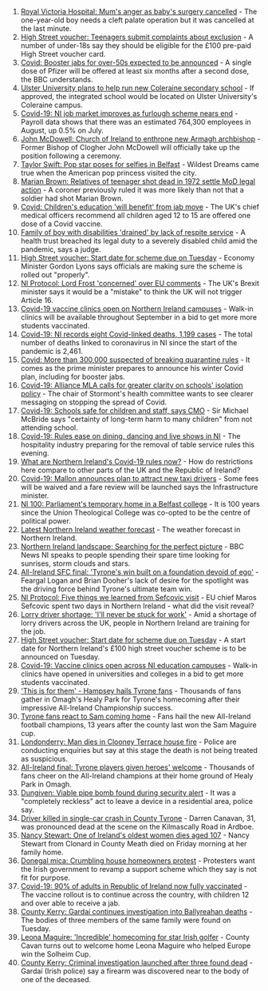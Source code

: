 1. [Royal Victoria Hospital: Mum's anger as baby's surgery cancelled](https://www.bbc.co.uk/news/uk-northern-ireland-58549051?at_medium=RSS&at_campaign=KARANGA) - The one-year-old boy needs a cleft palate operation but it was cancelled at the last minute.
2. [High Street voucher: Teenagers submit complaints about exclusion](https://www.bbc.co.uk/news/uk-northern-ireland-58552157?at_medium=RSS&at_campaign=KARANGA) - A number of under-18s say they should be eligible for the £100 pre-paid High Street voucher card.
3. [Covid: Booster jabs for over-50s expected to be announced](https://www.bbc.co.uk/news/uk-politics-58552389?at_medium=RSS&at_campaign=KARANGA) - A single dose of Pfizer will be offered at least six months after a second dose, the BBC understands.
4. [Ulster University plans to help run new Coleraine secondary school](https://www.bbc.co.uk/news/uk-northern-ireland-58551045?at_medium=RSS&at_campaign=KARANGA) - If approved, the integrated school would be located on Ulster University's Coleraine campus.
5. [Covid-19: NI job market improves as furlough scheme nears end](https://www.bbc.co.uk/news/uk-northern-ireland-58555657?at_medium=RSS&at_campaign=KARANGA) - Payroll data shows that there was an estimated 764,300 employees in August, up 0.5% on July.
6. [John McDowell: Church of Ireland to enthrone new Armagh archbishop](https://www.bbc.co.uk/news/uk-northern-ireland-58551043?at_medium=RSS&at_campaign=KARANGA) - Former Bishop of Clogher John McDowell will officially take up the position following a ceremony.
7. [Taylor Swift: Pop star poses for selfies in Belfast](https://www.bbc.co.uk/news/uk-northern-ireland-58551992?at_medium=RSS&at_campaign=KARANGA) - Wildest Dreams came true when the American pop princess visited the city.
8. [Marian Brown: Relatives of teenager shot dead in 1972 settle MoD legal action](https://www.bbc.co.uk/news/uk-northern-ireland-58549126?at_medium=RSS&at_campaign=KARANGA) - A coroner previously ruled it was more likely than not that a soldier had shot Marian Brown.
9. [Covid: Children's education 'will benefit' from jab move](https://www.bbc.co.uk/news/uk-northern-ireland-58549125?at_medium=RSS&at_campaign=KARANGA) - The UK's chief medical officers recommend all children aged 12 to 15 are offered one dose of a Covid vaccine.
10. [Family of boy with disabilities 'drained' by lack of respite service](https://www.bbc.co.uk/news/uk-northern-ireland-58551987?at_medium=RSS&at_campaign=KARANGA) - A health trust breached its legal duty to a severely disabled child amid the pandemic, says a judge.
11. [High Street voucher: Start date for scheme due on Tuesday](https://www.bbc.co.uk/news/uk-northern-ireland-58537240?at_medium=RSS&at_campaign=KARANGA) - Economy Minister Gordon Lyons says officials are making sure the scheme is rolled out "properly".
12. [NI Protocol: Lord Frost 'concerned' over EU comments](https://www.bbc.co.uk/news/uk-northern-ireland-58551988?at_medium=RSS&at_campaign=KARANGA) - The UK's Brexit minister says it would be a "mistake" to think the UK will not trigger Article 16.
13. [Covid-19 vaccine clinics open on Northern Ireland campuses](https://www.bbc.co.uk/news/uk-northern-ireland-58539666?at_medium=RSS&at_campaign=KARANGA) - Walk-in clinics will be available throughout September in a bid to get more more students vaccinated.
14. [Covid-19: NI records eight Covid-linked deaths, 1,199 cases](https://www.bbc.co.uk/news/uk-northern-ireland-58548678?at_medium=RSS&at_campaign=KARANGA) - The total number of deaths linked to coronavirus in NI since the start of the pandemic is 2,461.
15. [Covid: More than 300,000 suspected of breaking quarantine rules](https://www.bbc.co.uk/news/uk-politics-58517123?at_medium=RSS&at_campaign=KARANGA) - It comes as the prime minister prepares to announce his winter Covid plan, including for booster jabs.
16. [Covid-19: Alliance MLA calls for greater clarity on schools' isolation policy](https://www.bbc.co.uk/news/uk-northern-ireland-58537231?at_medium=RSS&at_campaign=KARANGA) - The chair of Stormont's health committee wants to see clearer messaging on stopping the spread of Covid.
17. [Covid-19: Schools safe for children and staff, says CMO](https://www.bbc.co.uk/news/uk-northern-ireland-58512257?at_medium=RSS&at_campaign=KARANGA) - Sir Michael McBride says "certainty of long-term harm to many children" from not attending school.
18. [Covid-19: Rules ease on dining, dancing and live shows in NI](https://www.bbc.co.uk/news/uk-northern-ireland-58506538?at_medium=RSS&at_campaign=KARANGA) - The hospitality industry preparing for the removal of table service rules this evening.
19. [What are Northern Ireland's Covid-19 rules now?](https://www.bbc.co.uk/news/uk-northern-ireland-58175159?at_medium=RSS&at_campaign=KARANGA) - How do restrictions here compare to other parts of the UK and the Republic of Ireland?
20. [Covid-19: Mallon announces plan to attract new taxi drivers](https://www.bbc.co.uk/news/uk-northern-ireland-58513887?at_medium=RSS&at_campaign=KARANGA) - Some fees will be waived and a fare review will be launched says the Infrastructure minister.
21. [NI 100: Parliament's temporary home in a Belfast college](https://www.bbc.co.uk/news/uk-northern-ireland-58543083?at_medium=RSS&at_campaign=KARANGA) - It is 100 years since the Union Theological College was co-opted to be the centre of political power.
22. [Latest Northern Ireland weather forecast](https://www.bbc.co.uk/news/uk-northern-ireland-26018439?at_medium=RSS&at_campaign=KARANGA) - The weather forecast in Northern Ireland.
23. [Northern Ireland landscape: Searching for the perfect picture](https://www.bbc.co.uk/news/uk-northern-ireland-58447962?at_medium=RSS&at_campaign=KARANGA) - BBC News NI speaks to people spending their spare time looking for sunrises, storm clouds and stars.
24. [All-Ireland SFC final: 'Tyrone's win built on a foundation devoid of ego'](https://www.bbc.co.uk/sport/gaelic-games/58537091?at_medium=RSS&at_campaign=KARANGA) - Feargal Logan and Brian Dooher's lack of desire for the spotlight was the driving force behind Tyrone's ultimate team win.
25. [NI Protocol: Five things we learned from Sefcovic visit](https://www.bbc.co.uk/news/uk-northern-ireland-58531492?at_medium=RSS&at_campaign=KARANGA) - EU chief Maros Sefcovic spent two days in Northern Ireland - what did the visit reveal?
26. [Lorry driver shortage: 'I'll never be stuck for work'](https://www.bbc.co.uk/news/uk-northern-ireland-58421560?at_medium=RSS&at_campaign=KARANGA) - Amid a shortage of lorry drivers across the UK, people in Northern Ireland are training for the job.
27. [High Street voucher: Start date for scheme due on Tuesday](https://www.bbc.co.uk/news/uk-northern-ireland-58551163?at_medium=RSS&at_campaign=KARANGA) - A start date for Northern Ireland's £100 high street voucher scheme is to be announced on Tuesday.
28. [Covid-19: Vaccine clinics open across NI education campuses](https://www.bbc.co.uk/news/uk-northern-ireland-58549332?at_medium=RSS&at_campaign=KARANGA) - Walk-in clinics have opened in universities and colleges in a bid to get more students vaccinated.
29. ['This is for them' - Hampsey hails Tyrone fans](https://www.bbc.co.uk/sport/av/northern-ireland/58531467?at_medium=RSS&at_campaign=KARANGA) - Thousands of fans gather in Omagh's Healy Park for Tyrone's homecoming after their impressive All-Ireland Championship success.
30. [Tyrone fans react to Sam coming home](https://www.bbc.co.uk/news/uk-northern-ireland-58537237?at_medium=RSS&at_campaign=KARANGA) - Fans hail the new All-Ireland football champions, 13 years after the county last won the Sam Maguire cup.
31. [Londonderry: Man dies in Clooney Terrace house fire](https://www.bbc.co.uk/news/uk-northern-ireland-foyle-west-58543068?at_medium=RSS&at_campaign=KARANGA) - Police are conducting enquiries but say at this stage the death is not being treated as suspicious.
32. [All-Ireland final: Tyrone players given heroes' welcome](https://www.bbc.co.uk/news/uk-northern-ireland-58535159?at_medium=RSS&at_campaign=KARANGA) - Thousands of fans cheer on the All-Ireland champions at their home ground of Healy Park in Omagh.
33. [Dungiven: Viable pipe bomb found during security alert](https://www.bbc.co.uk/news/uk-northern-ireland-58537235?at_medium=RSS&at_campaign=KARANGA) - It was a "completely reckless" act to leave a device in a residential area, police say.
34. [Driver killed in single-car crash in County Tyrone](https://www.bbc.co.uk/news/uk-northern-ireland-58539095?at_medium=RSS&at_campaign=KARANGA) - Darren Canavan, 31, was pronounced dead at the scene on the Kilmascally Road in Ardboe.
35. [Nancy Stewart: One of Ireland's oldest women dies aged 107](https://www.bbc.co.uk/news/world-europe-58543069?at_medium=RSS&at_campaign=KARANGA) - Nancy Stewart from Clonard in County Meath died on Friday morning at her family home.
36. [Donegal mica: Crumbling house homeowners protest](https://www.bbc.co.uk/news/world-europe-58535514?at_medium=RSS&at_campaign=KARANGA) - Protesters want the Irish government to revamp a support scheme which they say is not fit for purpose.
37. [Covid-19: 90% of adults in Republic of Ireland now fully vaccinated](https://www.bbc.co.uk/news/world-europe-58522792?at_medium=RSS&at_campaign=KARANGA) - The vaccine rollout is to continue across the country, with children 12 and over able to receive a jab.
38. [County Kerry: Gardaí continues investigation into Ballyreahan deaths](https://www.bbc.co.uk/news/world-europe-58505595?at_medium=RSS&at_campaign=KARANGA) - The bodies of three members of the same family were found on Tuesday.
39. [Leona Maguire: 'Incredible' homecoming for star Irish golfer](https://www.bbc.co.uk/news/world-europe-58492675?at_medium=RSS&at_campaign=KARANGA) - County Cavan turns out to welcome home Leona Maguire who helped Europe win the Solheim Cup.
40. [County Kerry: Criminal investigation launched after three found dead](https://www.bbc.co.uk/news/world-europe-58483201?at_medium=RSS&at_campaign=KARANGA) - Gardaí (Irish police) say a firearm was discovered near to the body of one of the deceased.

